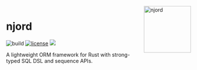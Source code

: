 <img align="right" width="128" height="128" alt="njord" src="https://github.com/mjovanc/njord/raw/master/resources/logo.png">

# njord

![build](https://img.shields.io/github/actions/workflow/status/mjovanc/njord/master-ci.yml?branch=master)
[![license](https://img.shields.io/badge/License-BSD_3--Clause-blue.svg)](https://opensource.org/licenses/BSD-3-Clause)
![](https://img.shields.io/badge/Rust-1.69+-orange.svg)

A lightweight ORM framework for Rust with strong-typed SQL DSL and sequence APIs.
